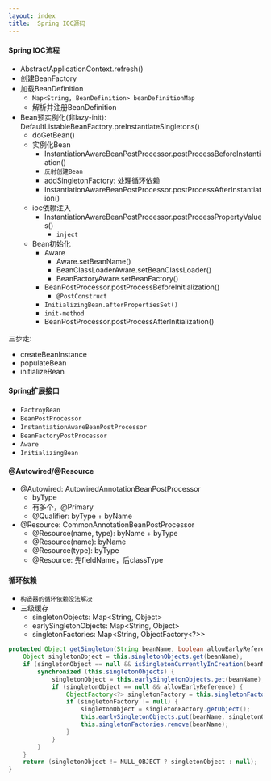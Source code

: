 ```yaml
---
layout: index
title:  Spring IOC源码
---
```


#### Spring IOC流程

* AbstractApplicationContext.refresh()
* 创建BeanFactory
* 加载BeanDefinition
    * `Map<String, BeanDefinition> beanDefinitionMap`
    * 解析并注册BeanDefinition
* Bean预实例化(非lazy-init): DefaultListableBeanFactory.preInstantiateSingletons()
    * doGetBean()
    * 实例化Bean
        * InstantiationAwareBeanPostProcessor.postProcessBeforeInstantiation()
        * `反射创建Bean`
        * addSingletonFactory: 处理循环依赖
        * InstantiationAwareBeanPostProcessor.postProcessAfterInstantiation()
    * ioc依赖注入
        * InstantiationAwareBeanPostProcessor.postProcessPropertyValues()
            * `inject`
    * Bean初始化
        * Aware
            * Aware.setBeanName()
            * BeanClassLoaderAware.setBeanClassLoader()
            * BeanFactoryAware.setBeanFactory()
        * BeanPostProcessor.postProcessBeforeInitialization()
            * `@PostConstruct`
        * `InitializingBean.afterPropertiesSet()`
        * `init-method`
        * BeanPostProcessor.postProcessAfterInitialization()

三步走:

* createBeanInstance
* populateBean
* initializeBean

#### Spring扩展接口

* ```FactroyBean```
* ```BeanPostProcessor```
* ```InstantiationAwareBeanPostProcessor```
* ```BeanFactoryPostProcessor```
* ```Aware```
* ```InitializingBean```

#### @Autowired/@Resource

* @Autowired: AutowiredAnnotationBeanPostProcessor
    * byType
    * 有多个，@Primary
    * @Qualifier: byType + byName
* @Resource: CommonAnnotationBeanPostProcessor
    * @Resource(name, type): byName + byType
    * @Resource(name): byName
    * @Resource(type): byType
    * @Resource: 先fieldName，后classType

#### 循环依赖

* `构造器的循环依赖没法解决`
* 三级缓存
    * singletonObjects: Map<String, Object>
    * earlySingletonObjects: Map<String, Object>
    * singletonFactories: Map<String, ObjectFactory<?>>

```java
protected Object getSingleton(String beanName, boolean allowEarlyReference) {
    Object singletonObject = this.singletonObjects.get(beanName);
    if (singletonObject == null && isSingletonCurrentlyInCreation(beanName)) {
        synchronized (this.singletonObjects) {
            singletonObject = this.earlySingletonObjects.get(beanName);
            if (singletonObject == null && allowEarlyReference) {
                ObjectFactory<?> singletonFactory = this.singletonFactories.get(beanName);
                if (singletonFactory != null) {
                    singletonObject = singletonFactory.getObject();
                    this.earlySingletonObjects.put(beanName, singletonObject);
                    this.singletonFactories.remove(beanName);
                }
            }
        }
    }
    return (singletonObject != NULL_OBJECT ? singletonObject : null);
}
```
